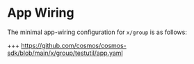 # App Wiring

The minimal app-wiring configuration for `x/group` is as follows:

+++ https://github.com/cosmos/cosmos-sdk/blob/main/x/group/testutil/app.yaml
